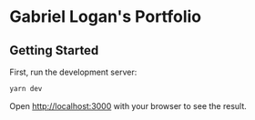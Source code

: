 # Gabriel Logan's Portfolio

## Getting Started

First, run the development server:

```bash
yarn dev
```

Open [http://localhost:3000](http://localhost:3000) with your browser to see the result.
